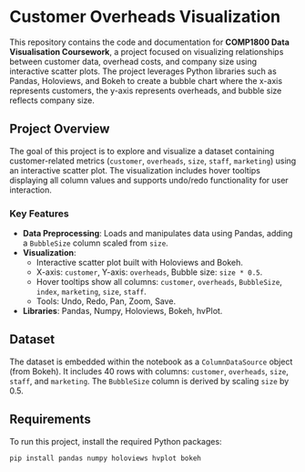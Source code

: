# Customer Overheads Visualization

This repository contains the code and documentation for **COMP1800 Data Visualisation Coursework**, a project focused on visualizing relationships between customer data, overhead costs, and company size using interactive scatter plots. The project leverages Python libraries such as Pandas, Holoviews, and Bokeh to create a bubble chart where the x-axis represents customers, the y-axis represents overheads, and bubble size reflects company size.

## Project Overview
The goal of this project is to explore and visualize a dataset containing customer-related metrics (`customer`, `overheads`, `size`, `staff`, `marketing`) using an interactive scatter plot. The visualization includes hover tooltips displaying all column values and supports undo/redo functionality for user interaction.

### Key Features
- **Data Preprocessing**: Loads and manipulates data using Pandas, adding a `BubbleSize` column scaled from `size`.
- **Visualization**: 
  - Interactive scatter plot built with Holoviews and Bokeh.
  - X-axis: `customer`, Y-axis: `overheads`, Bubble size: `size * 0.5`.
  - Hover tooltips show all columns: `customer`, `overheads`, `BubbleSize`, `index`, `marketing`, `size`, `staff`.
  - Tools: Undo, Redo, Pan, Zoom, Save.
- **Libraries**: Pandas, Numpy, Holoviews, Bokeh, hvPlot.

## Dataset
The dataset is embedded within the notebook as a `ColumnDataSource` object (from Bokeh). It includes 40 rows with columns: `customer`, `overheads`, `size`, `staff`, and `marketing`. The `BubbleSize` column is derived by scaling `size` by 0.5.

## Requirements
To run this project, install the required Python packages:
```bash
pip install pandas numpy holoviews hvplot bokeh
